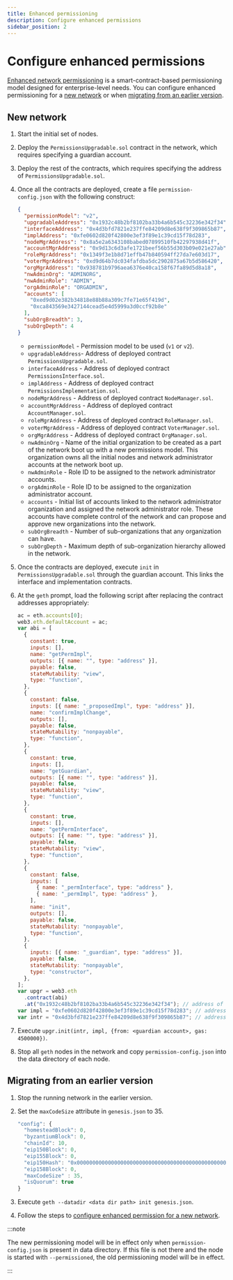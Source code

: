 ```yaml
---
title: Enhanced permissioning
description: Configure enhanced permissions
sidebar_position: 2
---
```


# Configure enhanced permissions

[Enhanced network permissioning](../../../concepts/permissions-overview.md#enhanced-network-permissioning) is a smart-contract-based permissioning model designed for enterprise-level needs. You can configure enhanced permissioning for a [new network](#new-network) or when [migrating from an earlier version](#migrating-from-an-earlier-version).

## New network

1.  Start the initial set of nodes.

2.  Deploy the `PermissionsUpgradable.sol` contract in the network, which requires specifying a guardian account.

3.  Deploy the rest of the contracts, which requires specifying the address of `PermissionsUpgradable.sol`.

4.  Once all the contracts are deployed, create a file `permission-config.json` with the following construct:

    ```json title="permission-config.json"
    {
      "permissionModel": "v2",
      "upgradableAddress": "0x1932c48b2bf8102ba33b4a6b545c32236e342f34",
      "interfaceAddress": "0x4d3bfd7821e237ffe84209d8e638f9f309865b87",
      "implAddress": "0xfe0602d820f42800e3ef3f89e1c39cd15f78d283",
      "nodeMgrAddress": "0x8a5e2a6343108babed07899510fb42297938d41f",
      "accountMgrAddress": "0x9d13c6d3afe1721beef56b55d303b09e021e27ab",
      "roleMgrAddress": "0x1349f3e1b8d71effb47b840594ff27da7e603d17",
      "voterMgrAddress": "0xd9d64b7dc034fafdba5dc2902875a67b5d586420",
      "orgMgrAddress": "0x938781b9796aea6376e40ca158f67fa89d5d8a18",
      "nwAdminOrg": "ADMINORG",
      "nwAdminRole": "ADMIN",
      "orgAdminRole": "ORGADMIN",
      "accounts": [
        "0xed9d02e382b34818e88b88a309c7fe71e65f419d",
        "0xca843569e3427144cead5e4d5999a3d0ccf92b8e"
      ],
      "subOrgBreadth": 3,
      "subOrgDepth": 4
    }
    ```

    - `permissionModel` - Permission model to be used (`v1` or `v2`).
    - `upgradableAddress`- Address of deployed contract `PermissionsUpgradable.sol`.
    - `interfaceAddress` - Address of deployed contract `PermissionsInterface.sol`.
    - `implAddress` - Address of deployed contract `PermissionsImplementation.sol`.
    - `nodeMgrAddress` - Address of deployed contract `NodeManager.sol`.
    - `accountMgrAddress` - Address of deployed contract `AccountManager.sol`.
    - `roleMgrAddress` - Address of deployed contract `RoleManager.sol`.
    - `voterMgrAddress` - Address of deployed contract `VoterManager.sol`.
    - `orgMgrAddress` - Address of deployed contract `OrgManager.sol`.
    - `nwAdminOrg` - Name of the initial organization to be created as a part of the network boot up with a new permissions model. This organization owns all the initial nodes and network administrator accounts at the network boot up.
    - `nwAdminRole` - Role ID to be assigned to the network administrator accounts.
    - `orgAdminRole` - Role ID to be assigned to the organization administrator account.
    - `accounts` - Initial list of accounts linked to the network administrator organization and assigned the network administrator role. These accounts have complete control of the network and can propose and approve new organizations into the network.
    - `subOrgBreadth` - Number of sub-organizations that any organization can have.
    - `subOrgDepth` - Maximum depth of sub-organization hierarchy allowed in the network.

5.  Once the contracts are deployed, execute `init` in `PermissionsUpgradable.sol` through the guardian account. This links the interface and implementation contracts.

6.  At the `geth` prompt, load the following script after replacing the contract addresses appropriately:

    ```javascript
    ac = eth.accounts[0];
    web3.eth.defaultAccount = ac;
    var abi = [
      {
        constant: true,
        inputs: [],
        name: "getPermImpl",
        outputs: [{ name: "", type: "address" }],
        payable: false,
        stateMutability: "view",
        type: "function",
      },
      {
        constant: false,
        inputs: [{ name: "_proposedImpl", type: "address" }],
        name: "confirmImplChange",
        outputs: [],
        payable: false,
        stateMutability: "nonpayable",
        type: "function",
      },
      {
        constant: true,
        inputs: [],
        name: "getGuardian",
        outputs: [{ name: "", type: "address" }],
        payable: false,
        stateMutability: "view",
        type: "function",
      },
      {
        constant: true,
        inputs: [],
        name: "getPermInterface",
        outputs: [{ name: "", type: "address" }],
        payable: false,
        stateMutability: "view",
        type: "function",
      },
      {
        constant: false,
        inputs: [
          { name: "_permInterface", type: "address" },
          { name: "_permImpl", type: "address" },
        ],
        name: "init",
        outputs: [],
        payable: false,
        stateMutability: "nonpayable",
        type: "function",
      },
      {
        inputs: [{ name: "_guardian", type: "address" }],
        payable: false,
        stateMutability: "nonpayable",
        type: "constructor",
      },
    ];
    var upgr = web3.eth
      .contract(abi)
      .at("0x1932c48b2bf8102ba33b4a6b545c32236e342f34"); // address of the upgradable contracts
    var impl = "0xfe0602d820f42800e3ef3f89e1c39cd15f78d283"; // address of the implementation contracts
    var intr = "0x4d3bfd7821e237ffe84209d8e638f9f309865b87"; // address of the interface contracts
    ```

7.  Execute `upgr.init(intr, impl, {from: <guardian account>, gas: 4500000})`.

8.  Stop all `geth` nodes in the network and copy `permission-config.json` into the data directory of each node.

## Migrating from an earlier version

1. Stop the running network in the earlier version.

2. Set the `maxCodeSize` attribute in `genesis.json` to 35.

   ```javascript
   "config": {
     "homesteadBlock": 0,
     "byzantiumBlock": 0,
     "chainId": 10,
     "eip150Block": 0,
     "eip155Block": 0,
     "eip150Hash": "0x0000000000000000000000000000000000000000000000000000000000000000",
     "eip158Block": 0,
     "maxCodeSize" : 35,
     "isQuorum": true
   }
   ```

3. Execute `geth --datadir <data dir path> init genesis.json`.

4. Follow the steps to [configure enhanced permission for a new network](#new-network).

:::note

The new permissioning model will be in effect only when `permission-config.json` is present in data directory. If this file is not there and the node is started with `--permissioned`, the old permissioning model will be in effect.

:::
